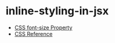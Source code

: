 # inline-styling-in-jsx
- [CSS font-size Property](https://www.w3schools.com/cssref/pr_font_font-size.php)
- [CSS Reference](https://www.w3schools.com/cssref/index.php)
